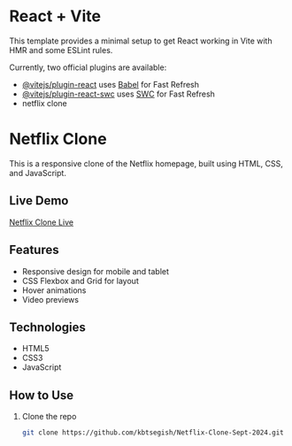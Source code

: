 # React + Vite

This template provides a minimal setup to get React working in Vite with HMR and some ESLint rules.

Currently, two official plugins are available:

- [@vitejs/plugin-react](https://github.com/vitejs/vite-plugin-react/blob/main/packages/plugin-react/README.md) uses [Babel](https://babeljs.io/) for Fast Refresh
- [@vitejs/plugin-react-swc](https://github.com/vitejs/vite-plugin-react-swc) uses [SWC](https://swc.rs/) for Fast Refresh
- netflix clone 

# Netflix Clone

This is a responsive clone of the Netflix homepage, built using HTML, CSS, and JavaScript.

## Live Demo
[Netflix Clone Live](https://kbtsegish.github.io/Netflix-Clone-Sept-2024/)

## Features
- Responsive design for mobile and tablet
- CSS Flexbox and Grid for layout
- Hover animations
- Video previews

## Technologies
- HTML5
- CSS3
- JavaScript

## How to Use
1. Clone the repo
   ```bash
   git clone https://github.com/kbtsegish/Netflix-Clone-Sept-2024.git
